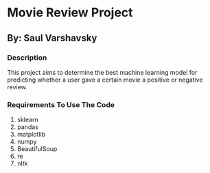 
<!-- README.md is generated from README.Rmd. Please edit that file -->

# Movie Review Project

## By: Saul Varshavsky

<!-- badges: start -->
<!-- badges: end -->

### Description

This project aims to determine the best machine learning model for predicting whether a user gave a certain movie
a positive or negative review.


### Requirements To Use The Code

1) sklearn
2) pandas
3) matplotlib
4) numpy
5) BeautifulSoup
6) re
7) nltk